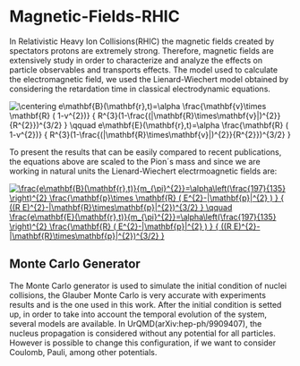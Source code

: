 # Magnetic-Fields-RHIC
In Relativistic Heavy Ion Collisions(RHIC) the magnetic fields created by spectators protons are extremely strong. Therefore, magnetic fields are extensively study in order to characterize and analyze the effects on particle observables and transports effects. The model used to calculate the electromagnetic field, we used the Lienard-Wiechert model obtained by considering the retardation time in classical electrodynamic equations. 

<img src="https://latex.codecogs.com/svg.latex?\centering&space;e\mathbf{B}(\mathbf{r},t)=\alpha&space;\frac{\mathbf{v}\times&space;\mathbf{R}&space;(&space;1-v^{2})}&space;{&space;R^{3}(1-\frac{(|\mathbf{R}\times\mathbf{v}|)^{2}}{R^{2}})^{3/2}&space;}&space;\qquad&space;e\mathbf{E}(\mathbf{r},t)=\alpha&space;\frac{\mathbf{R}&space;(&space;1-v^{2})}&space;{&space;R^{3}(1-\frac{(|\mathbf{R}\times\mathbf{v}|)^{2}}{R^{2}})^{3/2}&space;}" title="\centering e\mathbf{B}(\mathbf{r},t)=\alpha \frac{\mathbf{v}\times \mathbf{R} ( 1-v^{2})} { R^{3}(1-\frac{(|\mathbf{R}\times\mathbf{v}|)^{2}}{R^{2}})^{3/2} } \qquad e\mathbf{E}(\mathbf{r},t)=\alpha \frac{\mathbf{R} ( 1-v^{2})} { R^{3}(1-\frac{(|\mathbf{R}\times\mathbf{v}|)^{2}}{R^{2}})^{3/2} }" /></a>

To present the results that can be easily compared to recent publications, the equations above are scaled to the Pion´s mass and since we are working in natural units the Lienard-Wiechert electrmoagnetic fields are:

<a href="https://www.codecogs.com/eqnedit.php?latex=\frac{e\mathbf{B}(\mathbf{r},t)}{m_{\pi}^{2}}=\alpha\left(\frac{197}{135}&space;\right)^{2}&space;\frac{\mathbf{p}\times&space;\mathbf{R}&space;(&space;E^{2}-|\mathbf{p}|^{2}&space;)&space;}&space;{&space;((R&space;E)^{2}-|\mathbf{R}\times\mathbf{p}|^{2})^{3/2}&space;}&space;\qquad&space;\frac{e\mathbf{E}(\mathbf{r},t)}{m_{\pi}^{2}}=\alpha\left(\frac{197}{135}&space;\right)^{2}&space;\frac{\mathbf{R}&space;(&space;E^{2}-|\mathbf{p}|^{2}&space;)&space;}&space;{&space;((R&space;E)^{2}-|\mathbf{R}\times\mathbf{p}|^{2})^{3/2}&space;}" target="_blank"><img src="https://latex.codecogs.com/svg.latex?\frac{e\mathbf{B}(\mathbf{r},t)}{m_{\pi}^{2}}=\alpha\left(\frac{197}{135}&space;\right)^{2}&space;\frac{\mathbf{p}\times&space;\mathbf{R}&space;(&space;E^{2}-|\mathbf{p}|^{2}&space;)&space;}&space;{&space;((R&space;E)^{2}-|\mathbf{R}\times\mathbf{p}|^{2})^{3/2}&space;}&space;\qquad&space;\frac{e\mathbf{E}(\mathbf{r},t)}{m_{\pi}^{2}}=\alpha\left(\frac{197}{135}&space;\right)^{2}&space;\frac{\mathbf{R}&space;(&space;E^{2}-|\mathbf{p}|^{2}&space;)&space;}&space;{&space;((R&space;E)^{2}-|\mathbf{R}\times\mathbf{p}|^{2})^{3/2}&space;}" title="\frac{e\mathbf{B}(\mathbf{r},t)}{m_{\pi}^{2}}=\alpha\left(\frac{197}{135} \right)^{2} \frac{\mathbf{p}\times \mathbf{R} ( E^{2}-|\mathbf{p}|^{2} ) } { ((R E)^{2}-|\mathbf{R}\times\mathbf{p}|^{2})^{3/2} } \qquad \frac{e\mathbf{E}(\mathbf{r},t)}{m_{\pi}^{2}}=\alpha\left(\frac{197}{135} \right)^{2} \frac{\mathbf{R} ( E^{2}-|\mathbf{p}|^{2} ) } { ((R E)^{2}-|\mathbf{R}\times\mathbf{p}|^{2})^{3/2} }" /></a>




## Monte Carlo Generator
The Monte Carlo generator is used to simulate the initial condition of nuclei collisions, the Glauber Monte Carlo is very accurate with experiments results and is the one used in this work. After the initial condition is setted up, in order to take into account the temporal evolution of the system, several models are available. In UrQMD(arXiv:hep-ph/9909407), the nucleus propagation is considered without any potential for all particles. However is possible to change this configuration, if we want to consider Coulomb, Pauli, among other potentials. 
